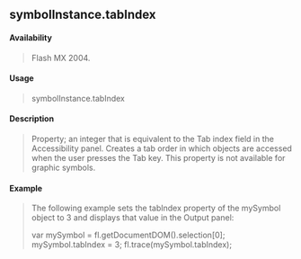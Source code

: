 ## symbolInstance.tabIndex

#### Availability

> Flash MX 2004.

#### Usage

> symbolInstance.tabIndex

#### Description

> Property; an integer that is equivalent to the Tab index field in the Accessibility panel. Creates a tab order in which objects are accessed when the user presses the Tab key. This property is not available for graphic symbols.

#### Example

> The following example sets the tabIndex property of the mySymbol object to 3 and displays that value in the Output panel:
>
> var mySymbol = fl.getDocumentDOM().selection\[0\]; mySymbol.tabIndex = 3; fl.trace(mySymbol.tabIndex);
